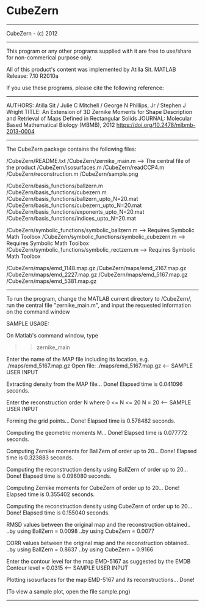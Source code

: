 # CubeZern

**************************************************************************************

CubeZern - (c) 2012

**************************************************************************************

This program or any other programs supplied with it are free to use/share for 
non-commerical purpose only.

All of this product's content was implemented by Atilla Sit.
MATLAB Release: 7.10 R2010a

If you use these programs, please cite the following reference:

**************************************************************************************

AUTHORS: Atilla Sit / Julie C Mitchell / George N Phillips, Jr / Stephen J Wright
TITLE: An Extension of 3D Zernike Moments for Shape Description and Retrieval of Maps 
Defined in Rectangular Solids
JOURNAL: Molecular Based Mathematical Biology (MBMB), 2012
https://doi.org/10.2478/mlbmb-2013-0004

**************************************************************************************

The CubeZern package contains the following files:

/CubeZern/README.txt
/CubeZern/zernike_main.m --> The central file of the product
/CubeZern/isosurfaces.m
/CubeZern/readCCP4.m
/CubeZern/reconstruction.m
/CubeZern/sample.png

/CubeZern/basis_functions/ballzern.m
/CubeZern/basis_functions/cubezern.m
/CubeZern/basis_functions/ballzern_upto_N=20.mat
/CubeZern/basis_functions/cubezern_upto_N=20.mat
/CubeZern/basis_functions/exponents_upto_N=20.mat
/CubeZern/basis_functions/indices_upto_N=20.mat

/CubeZern/symbolic_functions/symbolic_ballzern.m  --> Requires Symbolic Math Toolbox
/CubeZern/symbolic_functions/symbolic_cubezern.m  --> Requires Symbolic Math Toolbox
/CubeZern/symbolic_functions/symbolic_rectzern.m  --> Requires Symbolic Math Toolbox

/CubeZern/maps/emd_1148.map.gz
/CubeZern/maps/emd_2167.map.gz
/CubeZern/maps/emd_2227.map.gz
/CubeZern/maps/emd_5167.map.gz
/CubeZern/maps/emd_5381.map.gz

**************************************************************************************

To run the program, change the MATLAB current directory to /CubeZern/, run the 
central file "zernike_main.m", and input the requested information on the command window

SAMPLE USAGE:

On Matlab's command window, type

>> zernike_main

Enter the name of the MAP file including its location, e.g. ./maps/emd_5167.map.gz
Open file: ./maps/emd_5167.map.gz  <-- SAMPLE USER INPUT

Extracting density from the MAP file...
Done!
Elapsed time is 0.041096 seconds.

Enter the reconstruction order N where 0 <= N <= 20
N = 20  <-- SAMPLE USER INPUT

Forming the grid points...
Done!
Elapsed time is 0.578482 seconds.

Computing the geometric moments M...
Done!
Elapsed time is 0.077772 seconds.

Computing Zernike moments for BallZern of order up to 20...
Done!
Elapsed time is 0.323883 seconds.

Computing the reconstruction density using BallZern of order up to 20...
Done!
Elapsed time is 0.096080 seconds.

Computing Zernike moments for CubeZern of order up to 20...
Done!
Elapsed time is 0.355402 seconds.

Computing the reconstruction density using CubeZern of order up to 20...
Done!
Elapsed time is 0.155040 seconds.

RMSD values between the original map and the reconstruction obtained..
..by using BallZern = 0.0098
..by using CubeZern = 0.0077

CORR values between the original map and the reconstruction obtained..
..by using BallZern = 0.8637
..by using CubeZern = 0.9166

Enter the contour level for the map EMD-5167 as suggested by the EMDB
Contour level = 0.0315  <-- SAMPLE USER INPUT

Plotting isosurfaces for the map EMD-5167 and its reconstructions...
Done!

(To view a sample plot, open the file sample.png)

**************************************************************************************
